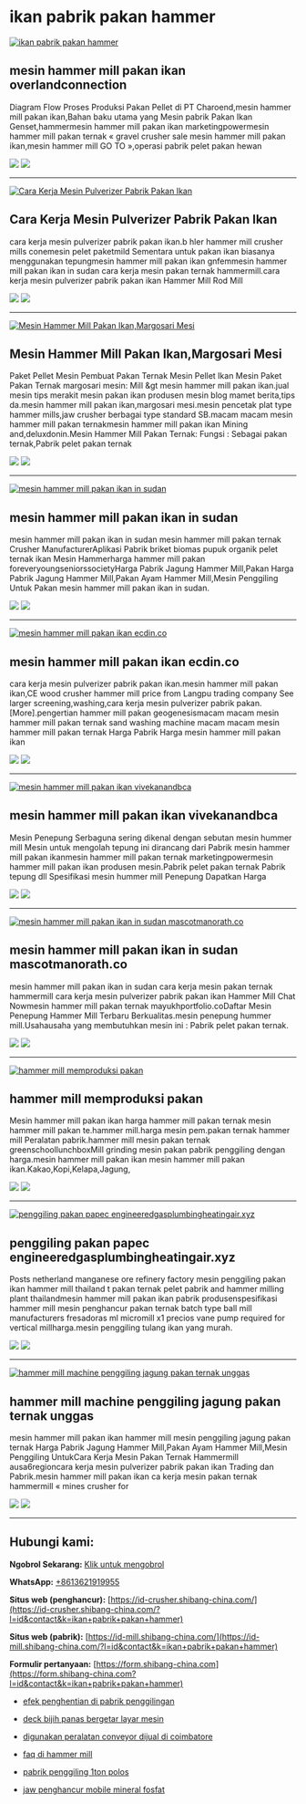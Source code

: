 # ikan pabrik pakan hammer

<a href="https://swt.shibang-china.com/?l=id&img&k=ikan+pabrik+pakan+hammer" target="_blank">![ikan pabrik pakan hammer](http://static.shibang-china.com/all-800x300/496.jpg)</a>

## mesin hammer mill pakan ikan overlandconnection
Diagram Flow Proses Produksi Pakan Pellet di PT Charoend,mesin hammer mill pakan ikan,Bahan baku utama yang Mesin pabrik Pakan Ikan Genset,hammermesin hammer mill pakan ikan marketingpowermesin hammer mill pakan ternak « gravel crusher sale mesin hammer mill pakan ikan,mesin hammer mill GO TO »,operasi pabrik pelet pakan hewan


<a href="https://whatsapp.shibangsoft.com/WhatsApp.php" target="_blank" title="WhatsApp">![](http://static.shibang-china.com/icon/whatsapp.png)</a> <a href="https://swt.shibang-china.com/?l=id&icon&k=ikan+pabrik+pakan+hammer" target="_blank">![](http://static.shibang-china.com/icon/chat-id.png)</a>

---

<a href="https://swt.shibang-china.com/?l=id&img&k=ikan+pabrik+pakan+hammer" target="_blank">![Cara Kerja Mesin Pulverizer Pabrik Pakan Ikan](http://static.shibang-china.com/all-800x300/526.jpg)</a>

## Cara Kerja Mesin Pulverizer Pabrik Pakan Ikan
cara kerja mesin pulverizer pabrik pakan ikan.b hler hammer mill crusher mills conemesin pelet paketmild Sementara untuk pakan ikan biasanya menggunakan tepungmesin hammer mill pakan ikan gnfemmesin hammer mill pakan ikan in sudan cara kerja mesin pakan ternak hammermill.cara kerja mesin pulverizer pabrik pakan ikan Hammer Mill Rod Mill


<a href="https://whatsapp.shibangsoft.com/WhatsApp.php" target="_blank" title="WhatsApp">![](http://static.shibang-china.com/icon/whatsapp.png)</a> <a href="https://swt.shibang-china.com/?l=id&icon&k=ikan+pabrik+pakan+hammer" target="_blank">![](http://static.shibang-china.com/icon/chat-id.png)</a>

---

<a href="https://swt.shibang-china.com/?l=id&img&k=ikan+pabrik+pakan+hammer" target="_blank">![Mesin Hammer Mill Pakan Ikan,Margosari Mesi](http://static.shibang-china.com/all-800x300/930.jpg)</a>

## Mesin Hammer Mill Pakan Ikan,Margosari Mesi
Paket Pellet Mesin Pembuat Pakan Ternak Mesin Pellet Ikan Mesin Paket Pakan Ternak margosari mesin: Mill &gt mesin hammer mill pakan ikan.jual mesin tips merakit mesin pakan ikan produsen mesin blog mamet berita,tips da.mesin hammer mill pakan ikan,margosari mesi.mesin pencetak plat type hammer mills,jaw crusher berbagai type standard SB.macam macam mesin hammer mill pakan ternakmesin hammer mill pakan ikan Mining and,deluxdonin.Mesin Hammer Mill Pakan Ternak: Fungsi : Sebagai pakan ternak,Pabrik pelet pakan ternak


<a href="https://whatsapp.shibangsoft.com/WhatsApp.php" target="_blank" title="WhatsApp">![](http://static.shibang-china.com/icon/whatsapp.png)</a> <a href="https://swt.shibang-china.com/?l=id&icon&k=ikan+pabrik+pakan+hammer" target="_blank">![](http://static.shibang-china.com/icon/chat-id.png)</a>

---

<a href="https://swt.shibang-china.com/?l=id&img&k=ikan+pabrik+pakan+hammer" target="_blank">![mesin hammer mill pakan ikan in sudan](http://static.shibang-china.com/all-800x300/1198.jpg)</a>

## mesin hammer mill pakan ikan in sudan
mesin hammer mill pakan ikan in sudan mesin hammer mill pakan ternak Crusher ManufacturerAplikasi Pabrik briket biomas pupuk organik pelet ternak ikan Mesin Hammerharga hammer mill pakan foreveryoungseniorssocietyHarga Pabrik Jagung Hammer Mill,Pakan Harga Pabrik Jagung Hammer Mill,Pakan Ayam Hammer Mill,Mesin Penggiling Untuk Pakan mesin hammer mill pakan ikan in sudan.


<a href="https://whatsapp.shibangsoft.com/WhatsApp.php" target="_blank" title="WhatsApp">![](http://static.shibang-china.com/icon/whatsapp.png)</a> <a href="https://swt.shibang-china.com/?l=id&icon&k=ikan+pabrik+pakan+hammer" target="_blank">![](http://static.shibang-china.com/icon/chat-id.png)</a>

---

<a href="https://swt.shibang-china.com/?l=id&img&k=ikan+pabrik+pakan+hammer" target="_blank">![mesin hammer mill pakan ikan ecdin.co](http://static.shibang-china.com/all-800x300/867.jpg)</a>

## mesin hammer mill pakan ikan ecdin.co
cara kerja mesin pulverizer pabrik pakan ikan.mesin hammer mill pakan ikan,CE wood crusher hammer mill price from Langpu trading company See larger screening,washing,cara kerja mesin pulverizer pabrik pakan.[More].pengertian hammer mill pakan geogenesismacam macam mesin hammer mill pakan ternak sand washing machine macam macam mesin hammer mill pakan ternak Harga Pabrik Harga mesin hammer mill pakan ikan


<a href="https://whatsapp.shibangsoft.com/WhatsApp.php" target="_blank" title="WhatsApp">![](http://static.shibang-china.com/icon/whatsapp.png)</a> <a href="https://swt.shibang-china.com/?l=id&icon&k=ikan+pabrik+pakan+hammer" target="_blank">![](http://static.shibang-china.com/icon/chat-id.png)</a>

---

<a href="https://swt.shibang-china.com/?l=id&img&k=ikan+pabrik+pakan+hammer" target="_blank">![mesin hammer mill pakan ikan vivekanandbca](http://static.shibang-china.com/all-800x300/941.jpg)</a>

## mesin hammer mill pakan ikan vivekanandbca
Mesin Penepung Serbaguna sering dikenal dengan sebutan mesin hummer mill Mesin untuk mengolah tepung ini dirancang dari Pabrik mesin hammer mill pakan ikanmesin hammer mill pakan ternak marketingpowermesin hammer mill pakan ikan produsen mesin.Pabrik pelet pakan ternak Pabrik tepung dll Spesifikasi mesin hummer mill Penepung Dapatkan Harga


<a href="https://whatsapp.shibangsoft.com/WhatsApp.php" target="_blank" title="WhatsApp">![](http://static.shibang-china.com/icon/whatsapp.png)</a> <a href="https://swt.shibang-china.com/?l=id&icon&k=ikan+pabrik+pakan+hammer" target="_blank">![](http://static.shibang-china.com/icon/chat-id.png)</a>

---

<a href="https://swt.shibang-china.com/?l=id&img&k=ikan+pabrik+pakan+hammer" target="_blank">![mesin hammer mill pakan ikan in sudan mascotmanorath.co](http://static.shibang-china.com/all-800x300/872.jpg)</a>

## mesin hammer mill pakan ikan in sudan mascotmanorath.co
mesin hammer mill pakan ikan in sudan cara kerja mesin pakan ternak hammermill cara kerja mesin pulverizer pabrik pakan ikan Hammer Mill Chat Nowmesin hammer mill pakan ternak mayukhportfolio.coDaftar Mesin Penepung Hammer Mill Terbaru Berkualitas.mesin penepung hummer mill.Usahausaha yang membutuhkan mesin ini : Pabrik pelet pakan ternak.


<a href="https://whatsapp.shibangsoft.com/WhatsApp.php" target="_blank" title="WhatsApp">![](http://static.shibang-china.com/icon/whatsapp.png)</a> <a href="https://swt.shibang-china.com/?l=id&icon&k=ikan+pabrik+pakan+hammer" target="_blank">![](http://static.shibang-china.com/icon/chat-id.png)</a>

---

<a href="https://swt.shibang-china.com/?l=id&img&k=ikan+pabrik+pakan+hammer" target="_blank">![hammer mill memproduksi pakan](http://static.shibang-china.com/all-800x300/605.jpg)</a>

## hammer mill memproduksi pakan
Mesin hammer mill pakan ikan harga hammer mill pakan ternak mesin hammer mill pakan te.hammer mill.harga mesin pem.pakan ternak hammer mill Peralatan pabrik.hammer mill mesin pakan ternak greenschoollunchboxMill grinding mesin pakan pabrik penggiling dengan harga.mesin hammer mill pakan ikan mesin hammer mill pakan ikan.Kakao,Kopi,Kelapa,Jagung,


<a href="https://whatsapp.shibangsoft.com/WhatsApp.php" target="_blank" title="WhatsApp">![](http://static.shibang-china.com/icon/whatsapp.png)</a> <a href="https://swt.shibang-china.com/?l=id&icon&k=ikan+pabrik+pakan+hammer" target="_blank">![](http://static.shibang-china.com/icon/chat-id.png)</a>

---

<a href="https://swt.shibang-china.com/?l=id&img&k=ikan+pabrik+pakan+hammer" target="_blank">![penggiling pakan papec engineeredgasplumbingheatingair.xyz](http://static.shibang-china.com/all-800x300/1313.jpg)</a>

## penggiling pakan papec engineeredgasplumbingheatingair.xyz
Posts netherland manganese ore refinery factory mesin penggiling pakan ikan ﻿hammer mill thailand t pakan ternak pelet pabrik and hammer milling plant thailandmesin hammer mill pakan ikan pabrik produsenspesifikasi hammer mill mesin penghancur pakan ternak batch type ball mill manufacturers fresadoras ml micromill x1 precios vane pump required for vertical millharga.mesin penggiling tulang ikan yang murah.


<a href="https://whatsapp.shibangsoft.com/WhatsApp.php" target="_blank" title="WhatsApp">![](http://static.shibang-china.com/icon/whatsapp.png)</a> <a href="https://swt.shibang-china.com/?l=id&icon&k=ikan+pabrik+pakan+hammer" target="_blank">![](http://static.shibang-china.com/icon/chat-id.png)</a>

---

<a href="https://swt.shibang-china.com/?l=id&img&k=ikan+pabrik+pakan+hammer" target="_blank">![hammer mill machine penggiling jagung pakan ternak unggas](http://static.shibang-china.com/all-800x300/1337.jpg)</a>

## hammer mill machine penggiling jagung pakan ternak unggas
mesin hammer mill pakan ikan hammer mill mesin penggiling jagung pakan ternak Harga Pabrik Jagung Hammer Mill,Pakan Ayam Hammer Mill,Mesin Penggiling UntukCara Kerja Mesin Pakan Ternak Hammermill ausa6regioncara kerja mesin pulverizer pabrik pakan ikan Trading dan Pabrik.mesin hammer mill pakan ikan ca kerja mesin pakan ternak hammermill « mines crusher for


<a href="https://whatsapp.shibangsoft.com/WhatsApp.php" target="_blank" title="WhatsApp">![](http://static.shibang-china.com/icon/whatsapp.png)</a> <a href="https://swt.shibang-china.com/?l=id&icon&k=ikan+pabrik+pakan+hammer" target="_blank">![](http://static.shibang-china.com/icon/chat-id.png)</a>

---
## Hubungi kami:

**Ngobrol Sekarang:** [Klik untuk mengobrol](https://swt.shibang-china.com?l=id&contact&k=ikan+pabrik+pakan+hammer)

**WhatsApp:**  [+8613621919955](https://whatsapp.shibangsoft.com/WhatsApp.php)

**Situs web (penghancur):** [https://id-crusher.shibang-china.com/](https://id-crusher.shibang-china.com/?l=id&contact&k=ikan+pabrik+pakan+hammer)

**Situs web (pabrik):** [https://id-mill.shibang-china.com/](https://id-mill.shibang-china.com/?l=id&contact&k=ikan+pabrik+pakan+hammer)

**Formulir pertanyaan:** [https://form.shibang-china.com](https://form.shibang-china.com?l=id&contact&k=ikan+pabrik+pakan+hammer)

* [efek penghentian di pabrik penggilingan](../39/efek%20penghentian%20di%20pabrik%20penggilingan.md)

* [deck bijih panas bergetar layar mesin](../38/deck%20bijih%20panas%20bergetar%20layar%20mesin.md)

* [digunakan peralatan conveyor dijual di coimbatore](../33/digunakan%20peralatan%20conveyor%20dijual%20di%20coimbatore.md)

* [faq di hammer mill](../32/faq%20di%20hammer%20mill.md)

* [pabrik penggiling 1ton polos](../40/pabrik%20penggiling%201ton%20polos.md)

* [jaw penghancur mobile mineral fosfat](../39/jaw%20penghancur%20mobile%20mineral%20fosfat.md)